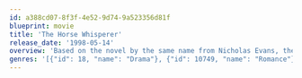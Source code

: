 ```yaml
---
id: a388cd07-8f3f-4e52-9d74-9a523356d81f
blueprint: movie
title: 'The Horse Whisperer'
release_date: '1998-05-14'
overview: 'Based on the novel by the same name from Nicholas Evans, the talented Robert Redford presents this meditative family drama set in the country side. Redford not only directs but also stars in the roll of a cowboy with a magical talent for healing.'
genres: '[{"id": 18, "name": "Drama"}, {"id": 10749, "name": "Romance"}]'
---
```

